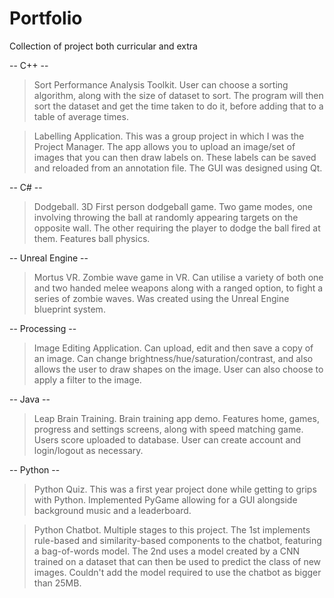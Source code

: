 # Portfolio
Collection of project both curricular and extra

-- C++ --
> Sort Performance Analysis Toolkit. User can choose a sorting algorithm, along with the size of dataset to sort.
The program will then sort the dataset and get the time taken to do it, before adding that to a table of average times.

> Labelling Application. This was a group project in which I was the Project Manager. The app allows you to upload an image/set of images
that you can then draw labels on. These labels can be saved and reloaded from an annotation file. The GUI was designed using Qt.

-- C# --
> Dodgeball. 3D First person dodgeball game. Two game modes, one involving throwing the ball at randomly appearing targets on the opposite wall.
The other requiring the player to dodge the ball fired at them. Features ball physics.

-- Unreal Engine --
> Mortus VR. Zombie wave game in VR. Can utilise a variety of both one and two handed melee weapons along with a ranged option, to fight a 
series of zombie waves. Was created using the Unreal Engine blueprint system.

-- Processing --
> Image Editing Application. Can upload, edit and then save a copy of an image. Can change brightness/hue/saturation/contrast, and also allows 
the user to draw shapes on the image. User can also choose to apply a filter to the image.

-- Java --
> Leap Brain Training. Brain training app demo. Features home, games, progress and settings screens, along with speed matching game. Users
score uploaded to database. User can create account and login/logout as necessary.

-- Python --
> Python Quiz. This was a first year project done while getting to grips with Python. Implemented PyGame allowing for a GUI alongside
background music and a leaderboard.

> Python Chatbot. Multiple stages to this project. The 1st implements rule-based and similarity-based components to the chatbot,
featuring a bag-of-words model. The 2nd uses a model created by a CNN trained on a dataset that can then be used to predict the class
of new images. Couldn't add the model required to use the chatbot as bigger than 25MB.
